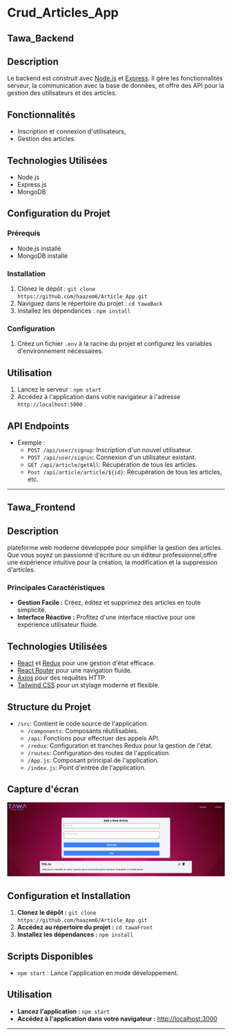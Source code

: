 # Crud_Articles_App
## Tawa_Backend

## Description
Le backend est construit avec [Node.js](https://nodejs.org/) et [Express](https://expressjs.com/). Il gère les fonctionnalités serveur, la communication avec la base de données, et offre des API pour la gestion des utilisateurs et des articles.

## Fonctionnalités

- Inscription et connexion d'utilisateurs,
- Gestion des articles.

## Technologies Utilisées

-  Node.js
-  Express.js
-  MongoDB


## Configuration du Projet

### Prérequis
- Node.js installé
- MongoDB installé 

### Installation
1. Clônez le dépôt : `git clone https://github.com/haazem6/Article_App.git`
2. Naviguez dans le répertoire du projet : `cd tawaBack`
3. Installez les dépendances : `npm install`

### Configuration
1. Créez un fichier `.env` à la racine du projet et configurez les variables d'environnement nécessaires.

## Utilisation

1. Lancez le serveur : `npm start`
2. Accédez à l'application dans votre navigateur à l'adresse `http://localhost:5000` .

## API Endpoints
- Exemple :
  - `POST /api/user/signup`: Inscription d'un nouvel utilisateur.
  - `POST /api/user/signin`: Connexion d'un utilisateur existant.
  - `GET /api/article/getAll`: Récupération de tous les articles.
  - `Post /api/article/article/${id}`: Récupération de tous les articles, etc.



---
## Tawa_Frontend

## Description

 plateforme web moderne développée pour simplifier la gestion des articles. Que vous soyez un passionné d'écriture ou un éditeur professionnel,offre une expérience intuitive pour la création, la modification et la suppression d'articles.

### Principales Caractéristiques

- **Gestion Facile :** Créez, éditez et supprimez des articles en toute simplicité.
- **Interface Réactive :** Profitez d'une interface réactive pour une expérience utilisateur fluide.


## Technologies Utilisées

- [React](https://reactjs.org/) et [Redux](https://redux.js.org/) pour une gestion d'état efficace.
- [React Router](https://reactrouter.com/) pour une navigation fluide.
- [Axios](https://axios-http.com/) pour des requêtes HTTP.
- [Tailwind CSS](https://tailwindcss.com/) pour un stylage moderne et flexible.

## Structure du Projet

- `/src`: Contient le code source de l'application.
  - `/components`: Composants réutilisables.
  - `/api`: Fonctions pour effectuer des appels API.
  - `/redux`: Configuration et tranches Redux pour la gestion de l'état.
  - `/routes`: Configuration des routes de l'application.
  - `/App.js`: Composant principal de l'application.
  - `/index.js`: Point d'entrée de l'application.

## Capture d'écran

![Capture d'écran de l'application](homePage.png)

## Configuration et Installation

1. **Clonez le dépôt :** `git clone https://github.com/haazem6/Article_App.git`
2. **Accédez au répertoire du projet :** `cd tawaFront`
3. **Installez les dépendances :** `npm install`

## Scripts Disponibles

- `npm start` : Lance l'application en mode développement.

## Utilisation

- **Lancez l'application :** `npm start`
- **Accédez à l'application dans votre navigateur :** [http://localhost:3000](http://localhost:3000)


---


